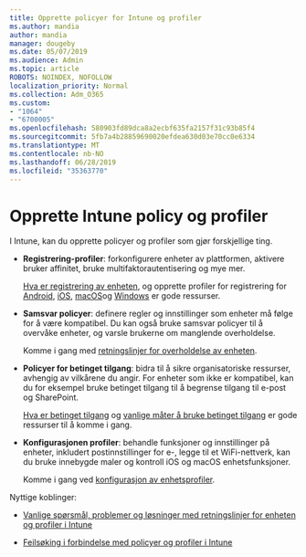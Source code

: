 ```yaml
---
title: Opprette policyer for Intune og profiler
ms.author: mandia
author: mandia
manager: dougeby
ms.date: 05/07/2019
ms.audience: Admin
ms.topic: article
ROBOTS: NOINDEX, NOFOLLOW
localization_priority: Normal
ms.collection: Adm_O365
ms.custom:
- "1064"
- "6700005"
ms.openlocfilehash: 580903fd89dca8a2ecbf635fa2157f31c93b85f4
ms.sourcegitcommit: 5fb7a4b28859690020efdea630d03e70cc0e6334
ms.translationtype: MT
ms.contentlocale: nb-NO
ms.lasthandoff: 06/28/2019
ms.locfileid: "35363770"
---
```

# <a name="creating-intune-policy-and-profiles"></a>Opprette Intune policy og profiler

I Intune, kan du opprette policyer og profiler som gjør forskjellige ting.

- **Registrering-profiler**: forkonfigurere enheter av plattformen, aktivere bruker affinitet, bruke multifaktorautentisering og mye mer.

  [Hva er registrering av enheten](https://docs.microsoft.com/intune/device-enrollment), og opprette profiler for registrering for [Android](https://docs.microsoft.com/intune/android-enroll), [iOS](https://docs.microsoft.com/intune/ios-enroll), [macOS](https://docs.microsoft.com/intune/macos-enroll)og [Windows](https://docs.microsoft.com/intune/windows-enrollment-methods) er gode ressurser.

- **Samsvar policyer**: definere regler og innstillinger som enheter må følge for å være kompatibel. Du kan også bruke samsvar policyer til å overvåke enheter, og varsle brukerne om manglende overholdelse.

  Komme i gang med [retningslinjer for overholdelse av enheten](https://docs.microsoft.com/intune/device-compliance-get-started).
- **Policyer for betinget tilgang**: bidra til å sikre organisatoriske ressurser, avhengig av vilkårene du angir. For enheter som ikke er kompatibel, kan du for eksempel bruke betinget tilgang til å begrense tilgang til e-post og SharePoint.

  [Hva er betinget tilgang](https://docs.microsoft.com/intune/conditional-access) og [vanlige måter å bruke betinget tilgang](https://docs.microsoft.com/intune/conditional-access-intune-common-ways-use) er gode ressurser til å komme i gang.

- **Konfigurasjonen profiler**: behandle funksjoner og innstillinger på enheter, inkludert postinnstillinger for e-, legge til et WiFi-nettverk, kan du bruke innebygde maler og kontroll iOS og macOS enhetsfunksjoner.

  Komme i gang ved [konfigurasjon av enhetsprofiler](https://docs.microsoft.com/intune/device-profiles).

Nyttige koblinger:

- [Vanlige spørsmål, problemer og løsninger med retningslinjer for enheten og profiler i Intune](https://docs.microsoft.com/intune/device-profile-troubleshoot)

- [Feilsøking i forbindelse med policyer og profiler i Intune](https://docs.microsoft.com/intune/troubleshoot-policies-in-microsoft-intune)
